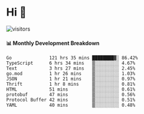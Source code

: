 # Hi 👋
 
![visitors](https://visitor-badge.glitch.me/badge?page_id=sorcererxw.sorcererx)

#### 📊 Monthly Development Breakdown

<!--START_SECTION:waka-->
```text
Go              121 hrs 35 mins ████████▓░ 86.42%
TypeScript      6 hrs 34 mins   ▒░░░░░░░░░ 4.67%
Text            3 hrs 27 mins   ▒░░░░░░░░░ 2.45%
go.mod          1 hr 26 mins    ▒░░░░░░░░░ 1.03%
JSON            1 hr 21 mins    ▒░░░░░░░░░ 0.97%
Thrift          1 hr 8 mins     ▒░░░░░░░░░ 0.81%
HTML            51 mins         ▒░░░░░░░░░ 0.61%
protobuf        47 mins         ▒░░░░░░░░░ 0.56%
Protocol Buffer 42 mins         ▒░░░░░░░░░ 0.51%
YAML            40 mins         ▒░░░░░░░░░ 0.48%
```
<!--END_SECTION:waka-->
